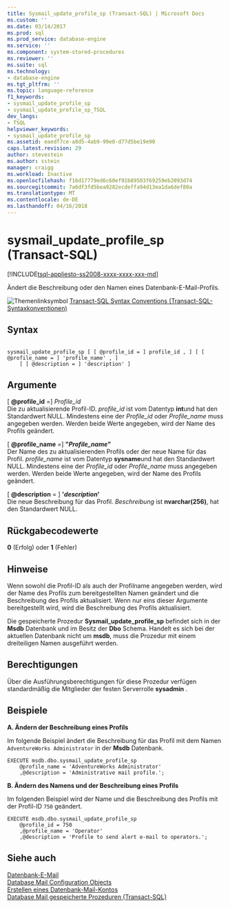 ```yaml
---
title: Sysmail_update_profile_sp (Transact-SQL) | Microsoft Docs
ms.custom: ''
ms.date: 03/14/2017
ms.prod: sql
ms.prod_service: database-engine
ms.service: ''
ms.component: system-stored-procedures
ms.reviewer: ''
ms.suite: sql
ms.technology:
- database-engine
ms.tgt_pltfrm: ''
ms.topic: language-reference
f1_keywords:
- sysmail_update_profile_sp
- sysmail_update_profile_sp_TSQL
dev_langs:
- TSQL
helpviewer_keywords:
- sysmail_update_profile_sp
ms.assetid: eaedf7ce-a8d5-4ab9-99e0-d77d5be19e90
caps.latest.revision: 29
author: stevestein
ms.author: sstein
manager: craigg
ms.workload: Inactive
ms.openlocfilehash: f16d17779ed6c60ef91b89503f69259eb2093d74
ms.sourcegitcommit: 7a6df3fd5bea9282ecdeffa94d13ea1da6def80a
ms.translationtype: MT
ms.contentlocale: de-DE
ms.lasthandoff: 04/16/2018
---
```

# <a name="sysmailupdateprofilesp-transact-sql"></a>sysmail_update_profile_sp (Transact-SQL)
[!INCLUDE[tsql-appliesto-ss2008-xxxx-xxxx-xxx-md](../../includes/tsql-appliesto-ss2008-xxxx-xxxx-xxx-md.md)]

  Ändert die Beschreibung oder den Namen eines Datenbank-E-Mail-Profils.  
  
 ![Themenlinksymbol](../../database-engine/configure-windows/media/topic-link.gif "Topic link icon") [Transact-SQL Syntax Conventions (Transact-SQL-Syntaxkonventionen)](../../t-sql/language-elements/transact-sql-syntax-conventions-transact-sql.md)  
  
## <a name="syntax"></a>Syntax  
  
```  
  
sysmail_update_profile_sp [ [ @profile_id = ] profile_id , ] [ [ @profile_name = ] 'profile_name' , ]  
    [ [ @description = ] 'description' ]  
```  
  
## <a name="arguments"></a>Argumente  
 [ **@profile_id** =] *Profile_id*  
 Die zu aktualisierende Profil-ID. *profile_id* ist vom Datentyp **int**und hat den Standardwert NULL. Mindestens eine der *Profile_id* oder *Profile_name* muss angegeben werden. Werden beide Werte angegeben, wird der Name des Profils geändert.  
  
 [ **@profile_name** =] **"***Profile_name***"**  
 Der Name des zu aktualisierenden Profils oder der neue Name für das Profil. *profile_name* ist vom Datentyp **sysname**und hat den Standardwert NULL. Mindestens eine der *Profile_id* oder *Profile_name* muss angegeben werden. Werden beide Werte angegeben, wird der Name des Profils geändert.  
  
 [ **@description** = ] **'***description***'**  
 Die neue Beschreibung für das Profil. *Beschreibung* ist **nvarchar(256)**, hat den Standardwert NULL.  
  
## <a name="return-code-values"></a>Rückgabecodewerte  
 **0** (Erfolg) oder **1** (Fehler)  
  
## <a name="remarks"></a>Hinweise  
 Wenn sowohl die Profil-ID als auch der Profilname angegeben werden, wird der Name des Profils zum bereitgestellten Namen geändert und die Beschreibung des Profils aktualisiert. Wenn nur eins dieser Argumente bereitgestellt wird, wird die Beschreibung des Profils aktualisiert.  
  
 Die gespeicherte Prozedur **Sysmail_update_profile_sp** befindet sich in der **Msdb** Datenbank und im Besitz der **Dbo** Schema. Handelt es sich bei der aktuellen Datenbank nicht um **msdb**, muss die Prozedur mit einem dreiteiligen Namen ausgeführt werden.  
  
## <a name="permissions"></a>Berechtigungen  
 Über die Ausführungsberechtigungen für diese Prozedur verfügen standardmäßig die Mitglieder der festen Serverrolle **sysadmin** .  
  
## <a name="examples"></a>Beispiele  
 **A. Ändern der Beschreibung eines Profils**  
  
 Im folgende Beispiel ändert die Beschreibung für das Profil mit dem Namen `AdventureWorks Administrator` in der **Msdb** Datenbank.  
  
```  
EXECUTE msdb.dbo.sysmail_update_profile_sp  
    @profile_name = 'AdventureWorks Administrator'  
    ,@description = 'Administrative mail profile.';  
```  
  
 **B. Ändern des Namens und der Beschreibung eines Profils**  
  
 Im folgenden Beispiel wird der Name und die Beschreibung des Profils mit der Profil-ID `750` geändert.  
  
```  
EXECUTE msdb.dbo.sysmail_update_profile_sp  
    @profile_id = 750  
    ,@profile_name = 'Operator'  
    ,@description = 'Profile to send alert e-mail to operators.';  
```  
  
## <a name="see-also"></a>Siehe auch  
 [Datenbank-E-Mail](../../relational-databases/database-mail/database-mail.md)   
 [Database Mail Configuration Objects](../../relational-databases/database-mail/database-mail-configuration-objects.md)   
 [Erstellen eines Datenbank-Mail-Kontos](../../relational-databases/database-mail/create-a-database-mail-account.md)   
 [Database Mail gespeicherte Prozeduren &#40;Transact-SQL&#41;](../../relational-databases/system-stored-procedures/database-mail-stored-procedures-transact-sql.md)  
  
  

